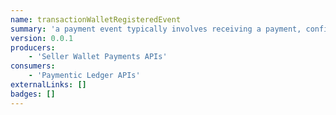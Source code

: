 ```yaml
---
name: transactionWalletRegisteredEvent
summary: 'a payment event typically involves receiving a payment, confirming its processing, and then updating the payment amount in the user''s digital wallet. This sequence ensures secure and reliable financial transactions within digital platforms.'
version: 0.0.1
producers:
    - 'Seller Wallet Payments APIs'
consumers:
    - 'Paymentic Ledger APIs'
externalLinks: []
badges: []
---
```



<NodeGraph />

<Schema />
